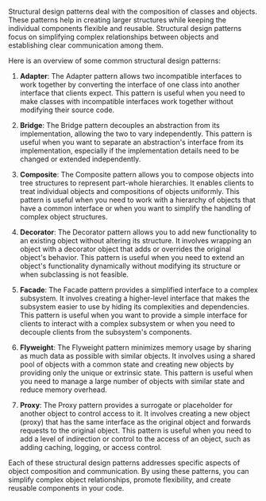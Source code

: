 Structural design patterns deal with the composition of classes and objects. These patterns help in creating larger structures while keeping the individual components flexible and reusable. Structural design patterns focus on simplifying complex relationships between objects and establishing clear communication among them.

Here is an overview of some common structural design patterns:

1. **Adapter**: The Adapter pattern allows two incompatible interfaces to work together by converting the interface of one class into another interface that clients expect. This pattern is useful when you need to make classes with incompatible interfaces work together without modifying their source code.

2. **Bridge**: The Bridge pattern decouples an abstraction from its implementation, allowing the two to vary independently. This pattern is useful when you want to separate an abstraction's interface from its implementation, especially if the implementation details need to be changed or extended independently.

3. **Composite**: The Composite pattern allows you to compose objects into tree structures to represent part-whole hierarchies. It enables clients to treat individual objects and compositions of objects uniformly. This pattern is useful when you need to work with a hierarchy of objects that have a common interface or when you want to simplify the handling of complex object structures.

4. **Decorator**: The Decorator pattern allows you to add new functionality to an existing object without altering its structure. It involves wrapping an object with a decorator object that adds or overrides the original object's behavior. This pattern is useful when you need to extend an object's functionality dynamically without modifying its structure or when subclassing is not feasible.

5. **Facade**: The Facade pattern provides a simplified interface to a complex subsystem. It involves creating a higher-level interface that makes the subsystem easier to use by hiding its complexities and dependencies. This pattern is useful when you want to provide a simple interface for clients to interact with a complex subsystem or when you need to decouple clients from the subsystem's components.

6. **Flyweight**: The Flyweight pattern minimizes memory usage by sharing as much data as possible with similar objects. It involves using a shared pool of objects with a common state and creating new objects by providing only the unique or extrinsic state. This pattern is useful when you need to manage a large number of objects with similar state and reduce memory overhead.

7. **Proxy**: The Proxy pattern provides a surrogate or placeholder for another object to control access to it. It involves creating a new object (proxy) that has the same interface as the original object and forwards requests to the original object. This pattern is useful when you need to add a level of indirection or control to the access of an object, such as adding caching, logging, or access control.

Each of these structural design patterns addresses specific aspects of object composition and communication. By using these patterns, you can simplify complex object relationships, promote flexibility, and create reusable components in your code.
